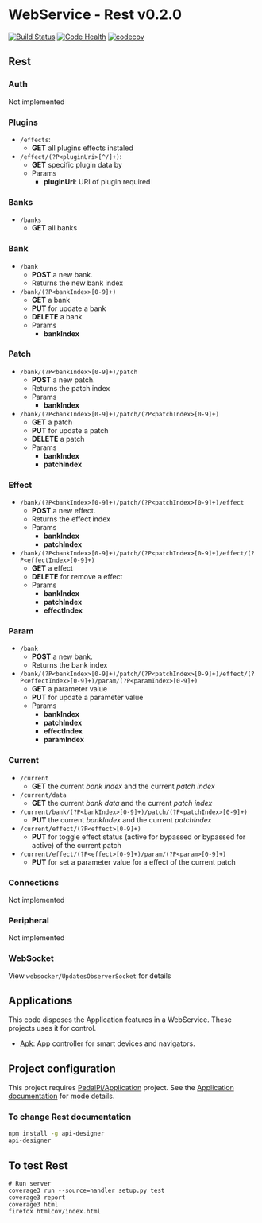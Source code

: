 # WebService - Rest v0.2.0

[![Build Status](https://travis-ci.org/PedalPi/WebService.svg?branch=master)](https://travis-ci.org/PedalPi/WebService) [![Code Health](https://landscape.io/github/PedalPi/WebService/master/landscape.svg?style=flat)](https://landscape.io/github/PedalPi/WebService/master) [![codecov](https://codecov.io/gh/PedalPi/WebService/branch/master/graph/badge.svg)](https://codecov.io/gh/PedalPi/WebService)

## Rest

### Auth

Not implemented

### Plugins

* ```/effects```: 
  * **GET** all plugins effects instaled
* ```/effect/(?P<pluginUri>[^/]+)```:
  * **GET** specific plugin data by 
  * Params
    * **pluginUri**: URI of plugin required

### Banks

* ```/banks```
  *  **GET** all banks

### Bank

* ```/bank```
  * **POST** a new bank.
  * Returns the new bank index
* ```/bank/(?P<bankIndex>[0-9]+)```
  * **GET** a bank
  * **PUT** for update a bank
  * **DELETE** a bank
  * Params
    * **bankIndex**

### Patch

* ```/bank/(?P<bankIndex>[0-9]+)/patch```
  * **POST** a new patch.
  * Returns the patch index
  * Params
    * **bankIndex**
* ```/bank/(?P<bankIndex>[0-9]+)/patch/(?P<patchIndex>[0-9]+)```
  * **GET** a patch
  * **PUT** for update a patch
  * **DELETE** a patch
  * Params
    * **bankIndex**
    * **patchIndex**

### Effect

* ```/bank/(?P<bankIndex>[0-9]+)/patch/(?P<patchIndex>[0-9]+)/effect```
  * **POST** a new effect.
  * Returns the effect index
  * Params
    * **bankIndex**
    * **patchIndex**
* ```/bank/(?P<bankIndex>[0-9]+)/patch/(?P<patchIndex>[0-9]+)/effect/(?P<effectIndex>[0-9]+)```
  * **GET** a effect
  * **DELETE** for remove a effect
  * Params
    * **bankIndex**
    * **patchIndex**
    * **effectIndex**

### Param

* ```/bank```
  * **POST** a new bank.
  * Returns the bank index
* ```/bank/(?P<bankIndex>[0-9]+)/patch/(?P<patchIndex>[0-9]+)/effect/(?P<effectIndex>[0-9]+)/param/(?P<paramIndex>[0-9]+)```
  * **GET** a parameter value
  * **PUT** for update a parameter value
  * Params
    * **bankIndex**
    * **patchIndex**
    * **effectIndex**
    * **paramIndex**

### Current

* ```/current```
  * **GET** the current _bank index_ and the current _patch index_
* ```/current/data```
  * **GET** the current _bank data_ and the current _patch index_
* ```/current/bank/(?P<bankIndex>[0-9]+)/patch/(?P<patchIndex>[0-9]+)```
  * **PUT** the current _bankIndex_ and the current _patchIndex_
* ```/current/effect/(?P<effect>[0-9]+)```
  * **PUT** for toggle effect status (active for bypassed or bypassed for active) of the current patch
* ```/current/effect/(?P<effect>[0-9]+)/param/(?P<param>[0-9]+)```
  * **PUT** for set a parameter value for a effect of the current patch

### Connections

Not implemented

### Peripheral

Not implemented

### WebSocket

View ```websocker/UpdatesObserverSocket``` for details

## Applications 

This code disposes the Application features in a WebService. These projects uses it for control.

* [Apk](https://github.com/Apk): App controller for smart devices and navigators.

## Project configuration

This project requires [PedalPi/Application](http://github.com/PedalPi/Application) project. See the [Application documentation](http://pedalpi-application.readthedocs.io/en/latest/#extending) for mode details.

### To change Rest documentation


```bash
npm install -g api-designer
api-designer
```

## To test Rest

```
# Run server
coverage3 run --source=handler setup.py test
coverage3 report
coverage3 html
firefox htmlcov/index.html
```

